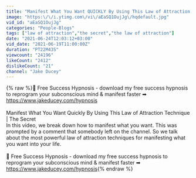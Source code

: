 ```yaml
---
title: "Manifest What You Want QUICKLY By Using This Law of Attraction Technique | The Secret"
image: "https:\/\/i.ytimg.com\/vi\/aEaSQ1OujJg\/hqdefault.jpg"
vid_id: "aEaSQ1OujJg"
categories: "People-Blogs"
tags: ["law of attraction","the secret","the law of attraction"]
date: "2021-06-24T12:03:12+03:00"
vid_date: "2021-06-19T11:00:00Z"
duration: "PT22M43S"
viewcount: "24196"
likeCount: "2412"
dislikeCount: "21"
channel: "Jake Ducey"
---
```

{% raw %}🎯  Free Success Hypnosis - download my free success hypnosis to reprogram your subconscious mind &amp; manifest faster ➡ <a rel="nofollow" target="blank" href="https://www.jakeducey.com/hypnosis">https://www.jakeducey.com/hypnosis</a><br /><br />Manifest What You Want Quickly By Using This Law of Attraction Technique | The Secret<br />In this video, we break down how to manifest what you want. This was prompted by a comment that somebody left on the channel. So we talk about the most powerful law of attraction techniques for manifesting what you want into your life. <br /><br />🎯  Free Success Hypnosis - download my free success hypnosis to reprogram your subconscious mind &amp; manifest faster ➡ <a rel="nofollow" target="blank" href="https://www.jakeducey.com/hypnosis">https://www.jakeducey.com/hypnosis</a>{% endraw %}
